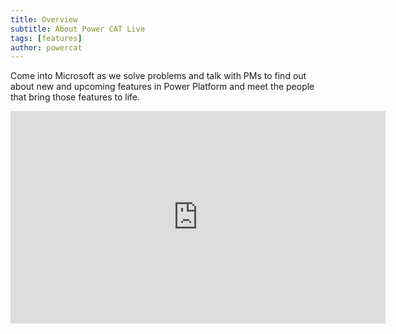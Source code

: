 ```yaml
---
title: Overview
subtitle: About Power CAT Live
tags: [features]
author: powercat
---
```

Come into Microsoft as we solve problems and talk with PMs to find out about new and upcoming features in Power Platform and meet the people that bring those features to life.

<iframe src="https://www.youtube.com/embed/mahQhc4sEik?autoplay=0" width="600" height="340" frameborder="0" allowfullscreen uk-responsive uk-video="automute: true"></iframe>